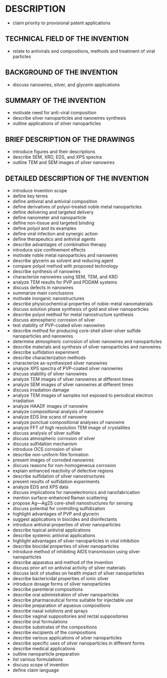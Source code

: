 # DESCRIPTION

- claim priority to provisional patent applications

## TECHNICAL FIELD OF THE INVENTION

- relate to antivirals and compositions, methods and treatment of viral particles

## BACKGROUND OF THE INVENTION

- discuss nanowires, silver, and glycerin applications

## SUMMARY OF THE INVENTION

- motivate need for anti-viral composition
- describe silver nanoparticles and nanowires synthesis
- outline applications of silver nanoparticles

## BRIEF DESCRIPTION OF THE DRAWINGS

- introduce figures and their descriptions
- describe SEM, XRD, EDS, and XPS spectra
- outline TEM and SEM images of silver nanowires

## DETAILED DESCRIPTION OF THE INVENTION

- introduce invention scope
- define key terms
- define antiviral and antiviral composition
- define derivatives of polyol-treated noble metal nanoparticles
- define delivering and targeted delivery
- define nanometer and nanoparticle
- define non-tissue and targeted binding
- define polyol and its examples
- define viral infection and synergic action
- define therapeutics and antiviral agents
- describe advantages of combination therapy
- introduce size confinement effects
- motivate noble metal nanoparticles and nanowires
- describe glycerin as solvent and reducing agent
- compare polyol method with proposed technology
- describe synthesis of nanowires
- characterize nanowires using SEM, TEM, and XRD
- analyze TEM results for PVP and PDDAM systems
- discuss defects in nanowires
- summarize main conclusions
- motivate inorganic nanostructures
- describe physicochemical properties of noble-metal nanomaterials
- discuss solution phase synthesis of gold and silver nanoparticles
- describe polyol method for metal nanostructure synthesis
- discuss atmospheric corrosion of silver
- test stability of PVP-coated silver nanowires
- describe method for producing core-shell silver-silver sulfide nanoparticles and nanowires
- determine atmospheric corrosion of silver nanowires and nanoparticles
- describe materials and synthesis of silver nanoparticles and nanowires
- describe sulfidation experiment
- describe characterization methods
- characterize as-synthesized silver nanowires
- analyze XPS spectra of PVP-coated silver nanowires
- discuss stability of silver nanowires
- analyze TEM images of silver nanowires at different times
- analyze SEM images of silver nanowires at different times
- discuss irradiation damage
- analyze TEM images of samples not exposed to periodical electron irradiation
- analyze HAADF images of nanowire
- analyze compositional analysis of nanowire
- analyze EDS line scans of nanowire
- analyze punctual compositional analyses of nanowire
- analyze FFT of high resolution TEM image of crystallites
- discuss analysis of silver sulfide
- discuss atmospheric corrosion of silver
- discuss sulfidation mechanism
- introduce OCS corrosion of silver
- describe non-uniform film formation
- present images of corroded nanowires
- discuss reasons for non-homogeneous corrosion
- explain enhanced reactivity of defective regions
- describe sulfidation of silver nanostructures
- present results of sulfidation experiments
- analyze EDS and XPS data
- discuss implications for nanoelectronics and nanofabrication
- mention surface-enhanced Raman scattering
- propose Ag—Ag2S core-shell nanostructures for sensing
- discuss potential for controlling sulfidization
- highlight advantages of PVP and glycerin
- suggest applications in biocides and disinfectants
- introduce antiviral properties of silver nanoparticles
- describe topical antiviral applications
- describe systemic antiviral applications
- highlight advantages of silver nanoparticles in viral inhibition
- describe biocidal properties of silver nanoparticles
- introduce method of inhibiting AIDS transmission using silver nanoparticles
- describe apparatus and method of the invention
- discuss prior art on antiviral activity of silver materials
- discuss lack of studies on health impact of silver nanoparticles
- describe bactericidal properties of ionic silver
- introduce dosage forms of silver nanoparticles
- describe parenteral compositions
- describe oral administration of silver nanoparticles
- describe pharmaceutical forms suitable for injectable use
- describe preparation of aqueous compositions
- describe nasal solutions and sprays
- describe vaginal suppositories and rectal suppositories
- describe oral formulations
- describe substrates of the compositions
- describe excipients of the compositions
- describe various applications of silver nanoparticles
- describe specific uses of silver nanoparticles in different forms
- describe medical applications
- outline nanoparticle preparation
- list various formulations
- discuss scope of invention
- define claim language

